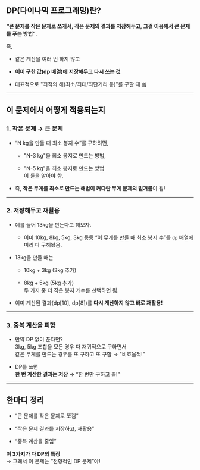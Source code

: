 ## **DP(다이나믹 프로그래밍)란?**

**“큰 문제를 작은 문제로 쪼개서, 작은 문제의 결과를 저장해두고, 그걸 이용해서 큰 문제를 푸는 방법”**.

즉,

- 같은 계산을 여러 번 하지 않고
    
- **이미 구한 값(dp 배열)에 저장해두고 다시 쓰는 것**
    
- 대표적으로 "최적의 해(최소/최대/최단거리 등)"를 구할 때 씀
    

---

## **이 문제에서 어떻게 적용되는지**

### 1. **작은 문제 → 큰 문제**

- “N kg을 만들 때 최소 봉지 수”를 구하려면,
    
    - "N-3 kg"을 최소 봉지로 만드는 방법,
        
    - "N-5 kg"을 최소 봉지로 만드는 방법  
        이 둘을 알아야 함.
        
- 즉, **작은 무게를 최소로 만드는 해법이 커다란 무게 문제의 밑거름**이 됨!
    

---

### 2. **저장해두고 재활용**

- 예를 들어 13kg을 만든다고 해보자.
    
    - 이미 10kg, 8kg, 5kg, 3kg 등등 “이 무게를 만들 때 최소 봉지 수”를 `dp` 배열에 미리 다 구해놨음.
        
- 13kg을 만들 때는
    
    - 10kg + 3kg (3kg 추가)
        
    - 8kg + 5kg (5kg 추가)  
        두 가지 중 더 작은 봉지 개수를 선택하면 됨.
        
- 이미 계산된 결과(dp[10], dp[8])를 **다시 계산하지 않고 바로 재활용!**
    

---

### 3. **중복 계산을 피함**

- 만약 DP 없이 푼다면?  
    3kg, 5kg 조합을 모든 경우 다 재귀적으로 구하면서  
    같은 무게를 만드는 경우를 또 구하고 또 구함 → "비효율적!"
    
- DP를 쓰면  
    **한 번 계산한 결과는 저장** → “한 번만 구하고 끝!”
    

---

## **한마디 정리**

- “큰 문제를 작은 문제로 쪼갬”
    
- “작은 문제 결과를 저장하고, 재활용”
    
- “중복 계산을 줄임”
    

**이 3가지가 다 DP의 특징**  
→ 그래서 이 문제는 “전형적인 DP 문제”야!